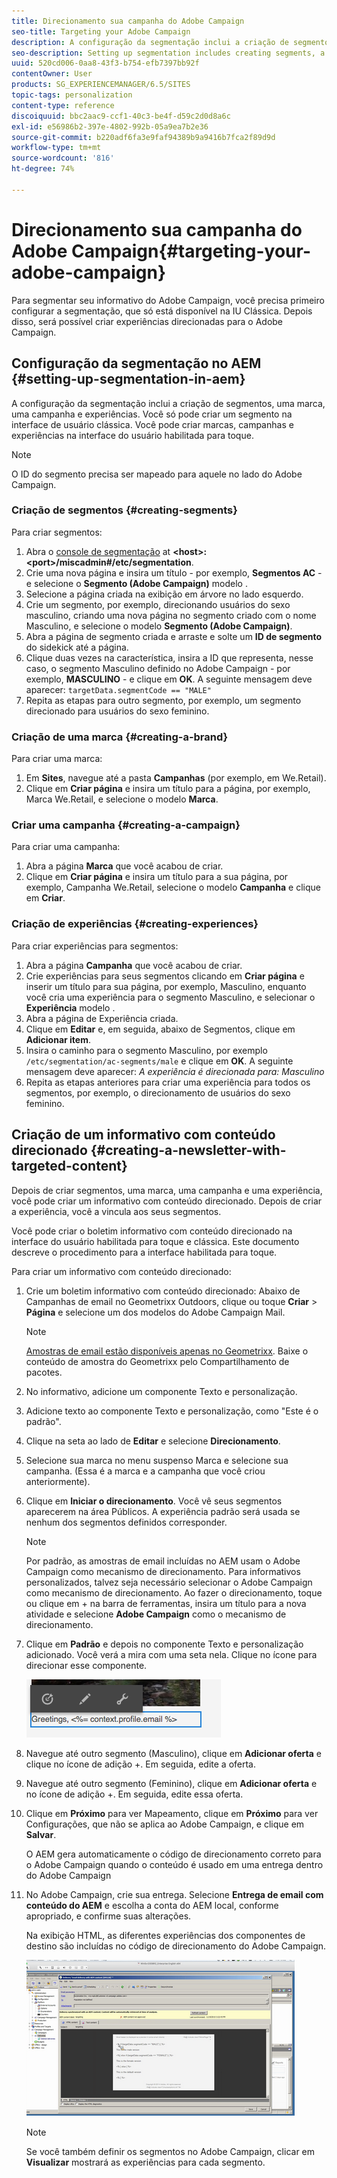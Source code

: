 ```yaml
---
title: Direcionamento sua campanha do Adobe Campaign
seo-title: Targeting your Adobe Campaign
description: A configuração da segmentação inclui a criação de segmentos, uma marca, uma campanha e experiências.
seo-description: Setting up segmentation includes creating segments, a brand, campaign, and experiences.
uuid: 520cd006-0aa8-43f3-b754-efb7397bb92f
contentOwner: User
products: SG_EXPERIENCEMANAGER/6.5/SITES
topic-tags: personalization
content-type: reference
discoiquuid: bbc2aac9-ccf1-40c3-be4f-d59c2d0d8a6c
exl-id: e56986b2-397e-4802-992b-05a9ea7b2e36
source-git-commit: b220adf6fa3e9faf94389b9a9416b7fca2f89d9d
workflow-type: tm+mt
source-wordcount: '816'
ht-degree: 74%

---
```


# Direcionamento sua campanha do Adobe Campaign{#targeting-your-adobe-campaign}

Para segmentar seu informativo do Adobe Campaign, você precisa primeiro configurar a segmentação, que só está disponível na IU Clássica. Depois disso, será possível criar experiências direcionadas para o Adobe Campaign.

## Configuração da segmentação no AEM {#setting-up-segmentation-in-aem}

A configuração da segmentação inclui a criação de segmentos, uma marca, uma campanha e experiências. Você só pode criar um segmento na interface de usuário clássica. Você pode criar marcas, campanhas e experiências na interface do usuário habilitada para toque.

>[!NOTE]
>
>O ID do segmento precisa ser mapeado para aquele no lado do Adobe Campaign.

### Criação de segmentos {#creating-segments}

Para criar segmentos:

1. Abra o [console de segmentação](http://localhost:4502/miscadmin#/etc/segmentation) at **&lt;host>:&lt;port>/miscadmin#/etc/segmentation**.
1. Crie uma nova página e insira um título - por exemplo, **Segmentos AC** - e selecione o **Segmento (Adobe Campaign)** modelo .
1. Selecione a página criada na exibição em árvore no lado esquerdo.
1. Crie um segmento, por exemplo, direcionando usuários do sexo masculino, criando uma nova página no segmento criado com o nome Masculino, e selecione o modelo **Segmento (Adobe Campaign)**.
1. Abra a página de segmento criada e arraste e solte um **ID de segmento** do sidekick até a página.
1. Clique duas vezes na característica, insira a ID que representa, nesse caso, o segmento Masculino definido no Adobe Campaign - por exemplo, **MASCULINO** - e clique em **OK**. A seguinte mensagem deve aparecer: `targetData.segmentCode == "MALE"`
1. Repita as etapas para outro segmento, por exemplo, um segmento direcionado para usuários do sexo feminino.

### Criação de uma marca {#creating-a-brand}

Para criar uma marca:

1. Em **Sites**, navegue até a pasta **Campanhas** (por exemplo, em We.Retail).
1. Clique em **Criar página** e insira um título para a página, por exemplo, Marca We.Retail, e selecione o modelo **Marca**.

### Criar uma campanha {#creating-a-campaign}

Para criar uma campanha:

1. Abra a página **Marca** que você acabou de criar.
1. Clique em **Criar página** e insira um título para a sua página, por exemplo, Campanha We.Retail, selecione o modelo **Campanha** e clique em **Criar**.

### Criação de experiências {#creating-experiences}

Para criar experiências para segmentos:

1. Abra a página **Campanha** que você acabou de criar.
1. Crie experiências para seus segmentos clicando em **Criar página** e inserir um título para sua página, por exemplo, Masculino, enquanto você cria uma experiência para o segmento Masculino, e selecionar o **Experiência** modelo .
1. Abra a página de Experiência criada.
1. Clique em **Editar** e, em seguida, abaixo de Segmentos, clique em **Adicionar item**.
1. Insira o caminho para o segmento Masculino, por exemplo `/etc/segmentation/ac-segments/male` e clique em **OK**. A seguinte mensagem deve aparecer: *A experiência é direcionada para: Masculino*
1. Repita as etapas anteriores para criar uma experiência para todos os segmentos, por exemplo, o direcionamento de usuários do sexo feminino.

## Criação de um informativo com conteúdo direcionado {#creating-a-newsletter-with-targeted-content}

Depois de criar segmentos, uma marca, uma campanha e uma experiência, você pode criar um informativo com conteúdo direcionado. Depois de criar a experiência, você a vincula aos seus segmentos.

Você pode criar o boletim informativo com conteúdo direcionado na interface do usuário habilitada para toque e clássica. Este documento descreve o procedimento para a interface habilitada para toque.

Para criar um informativo com conteúdo direcionado:

1. Crie um boletim informativo com conteúdo direcionado: Abaixo de Campanhas de email no Geometrixx Outdoors, clique ou toque **Criar** > **Página** e selecione um dos modelos do Adobe Campaign Mail.

   >[!NOTE]
   >
   >[Amostras de email estão disponíveis apenas no Geometrixx](/help/sites-developing/we-retail.md#weretail). Baixe o conteúdo de amostra do Geometrixx pelo Compartilhamento de pacotes.

1. No informativo, adicione um componente Texto e personalização.
1. Adicione texto ao componente Texto e personalização, como &quot;Este é o padrão&quot;.
1. Clique na seta ao lado de **Editar** e selecione **Direcionamento**.
1. Selecione sua marca no menu suspenso Marca e selecione sua campanha. (Essa é a marca e a campanha que você criou anteriormente).
1. Clique em **Iniciar o direcionamento**. Você vê seus segmentos aparecerem na área Públicos. A experiência padrão será usada se nenhum dos segmentos definidos corresponder.

   >[!NOTE]
   >
   >Por padrão, as amostras de email incluídas no AEM usam o Adobe Campaign como mecanismo de direcionamento. Para informativos personalizados, talvez seja necessário selecionar o Adobe Campaign como mecanismo de direcionamento. Ao fazer o direcionamento, toque ou clique em + na barra de ferramentas, insira um título para a nova atividade e selecione **Adobe Campaign** como o mecanismo de direcionamento.

1. Clique em **Padrão** e depois no componente Texto e personalização adicionado. Você verá a mira com uma seta nela. Clique no ícone para direcionar esse componente.

   ![chlimage_1-165](assets/chlimage_1-165.png)

1. Navegue até outro segmento (Masculino), clique em **Adicionar oferta** e clique no ícone de adição +. Em seguida, edite a oferta.
1. Navegue até outro segmento (Feminino), clique em **Adicionar oferta** e no ícone de adição +. Em seguida, edite essa oferta.
1. Clique em **Próximo** para ver Mapeamento, clique em **Próximo** para ver Configurações, que não se aplica ao Adobe Campaign, e clique em **Salvar**.

   O AEM gera automaticamente o código de direcionamento correto para o Adobe Campaign quando o conteúdo é usado em uma entrega dentro do Adobe Campaign

1. No Adobe Campaign, crie sua entrega. Selecione **Entrega de email com conteúdo do AEM** e escolha a conta do AEM local, conforme apropriado, e confirme suas alterações.

   Na exibição HTML, as diferentes experiências dos componentes de destino são incluídas no código de direcionamento do Adobe Campaign.

   ![chlimage_1-166](assets/chlimage_1-166.png)

   >[!NOTE]
   >
   >Se você também definir os segmentos no Adobe Campaign, clicar em **Visualizar** mostrará as experiências para cada segmento.
